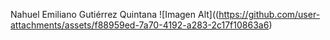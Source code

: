 Nahuel Emiliano Gutiérrez Quintana
![Imagen Alt]((https://github.com/user-attachments/assets/f88959ed-7a70-4192-a283-2c17f10863a6)

